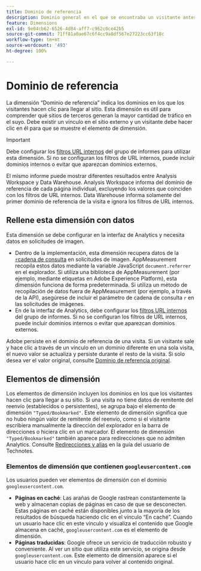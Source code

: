 ```yaml
---
title: Dominio de referencia
description: Dominio general en el que se encontraba un visitante antes de hacer clic en el sitio.
feature: Dimensions
exl-id: 9e04cb62-6526-4d84-aff7-c962c0ce42b5
source-git-commit: 71ff81a0ae67c6f4cc9a8df567e27223cc63f18c
workflow-type: tm+mt
source-wordcount: '493'
ht-degree: 100%

---
```


# Dominio de referencia

La dimensión “Dominio de referencia” indica los dominios en los que los visitantes hacen clic para llegar al sitio. Esta dimensión es útil para comprender qué sitios de terceros generan la mayor cantidad de tráfico en el suyo. Debe existir un vínculo en el sitio externo y un visitante debe hacer clic en él para que se muestre el elemento de dimensión.

>[!IMPORTANT]
>
>Debe configurar los [filtros URL internos](/help/admin/admin/c-manage-report-suites/c-edit-report-suites/general/internal-url-filter-admin.md) del grupo de informes para utilizar esta dimensión. Si no se configuran los filtros de URL internos, puede incluir dominios internos o evitar que aparezcan dominios externos.

El mismo informe puede mostrar diferentes resultados entre Analysis Workspace y Data Warehouse. Analysis Workspace informa del dominio de referencia de cada página individual, excluyendo los valores que coinciden con los filtros de URL internos. Data Warehouse informa solamente del primer dominio de referencia de la visita e ignora los filtros de URL internos.

## Rellene esta dimensión con datos

Esta dimensión se debe configurar en la interfaz de Analytics y necesita datos en solicitudes de imagen.

* Dentro de la implementación, esta dimensión recupera datos de la [`r`cadena de consulta](/help/implement/validate/query-parameters.md) en solicitudes de imagen. AppMeasurement recopila estos datos mediante la variable JavaScript `document.referrer` en el explorador. Si utiliza una biblioteca de AppMeasurement (por ejemplo, mediante etiquetas en Adobe Experience Platform), esta dimensión funciona de forma predeterminada. Si utiliza un método de recopilación de datos fuera de AppMeasurement (por ejemplo, a través de la API), asegúrese de incluir el parámetro de cadena de consulta `r` en las solicitudes de imágenes.
* En de la interfaz de Analytics, debe configurar los [filtros URL internos](/help/admin/admin/c-manage-report-suites/c-edit-report-suites/general/internal-url-filter-admin.md) del grupo de informes. Si no se configuran los filtros de URL internos, puede incluir dominios internos o evitar que aparezcan dominios externos.

Adobe persiste en el dominio de referencia de una visita. Si un visitante sale y hace clic a través de un vínculo en un dominio diferente en una sola visita, el nuevo valor se actualiza y persiste durante el resto de la visita. Si solo desea ver el valor original, consulte [Dominio de referencia original](original-referring-domain.md).

## Elementos de dimensión

Los elementos de dimensión incluyen los dominios en los que los visitantes hacen clic para llegar a su sitio. Si una visita no tiene datos de remitente del reenvío (establecidos o persistentes), se agrupa bajo el elemento de dimensión `"Typed/Bookmarked"`. Este elemento de dimensión significa que no hubo ningún valor de remitente del reenvío, como si el visitante escribiera manualmente la dirección del explorador en la barra de direcciones o hiciera clic en un marcador. El elemento de dimensión `"Typed/Bookmarked"` también aparece para redirecciones que no admiten Analytics. Consulte [Redirecciones y alias](/help/technotes/redirects.md) en la guía del usuario de Technotes.

### Elementos de dimensión que contienen `googleusercontent.com`

Los usuarios pueden ver elementos de dimensión con el dominio `googleusercontent.com`.

* **Páginas en caché**: Las arañas de Google rastrean constantemente la web y almacenan copias de páginas en caso de que se desconecten. Estas páginas en caché están disponibles junto a la mayoría de los resultados de búsqueda haciendo clic en el vínculo “En caché”. Cuando un usuario hace clic en este vínculo y visualiza el contenido que Google almacena en caché, `googleusercontent.com` es el elemento de dimensión.
* **Páginas traducidas**: Google ofrece un servicio de traducción robusto y conveniente. Al ver un sitio que utiliza este servicio, se origina desde `googleusercontent.com`. Este elemento de dimensión aparece si el usuario hace clic en un vínculo para volver al contenido original.
